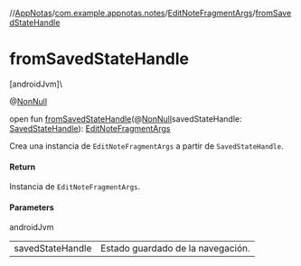 //[AppNotas](../../../index.md)/[com.example.appnotas.notes](../index.md)/[EditNoteFragmentArgs](index.md)/[fromSavedStateHandle](from-saved-state-handle.md)

# fromSavedStateHandle

[androidJvm]\

@[NonNull](https://developer.android.com/reference/kotlin/androidx/annotation/NonNull.html)

open fun [fromSavedStateHandle](from-saved-state-handle.md)(@[NonNull](https://developer.android.com/reference/kotlin/androidx/annotation/NonNull.html)savedStateHandle: [SavedStateHandle](https://developer.android.com/reference/kotlin/androidx/lifecycle/SavedStateHandle.html)): [EditNoteFragmentArgs](index.md)

Crea una instancia de `EditNoteFragmentArgs` a partir de `SavedStateHandle`.

#### Return

Instancia de `EditNoteFragmentArgs`.

#### Parameters

androidJvm

| | |
|---|---|
| savedStateHandle | Estado guardado de la navegación. |

